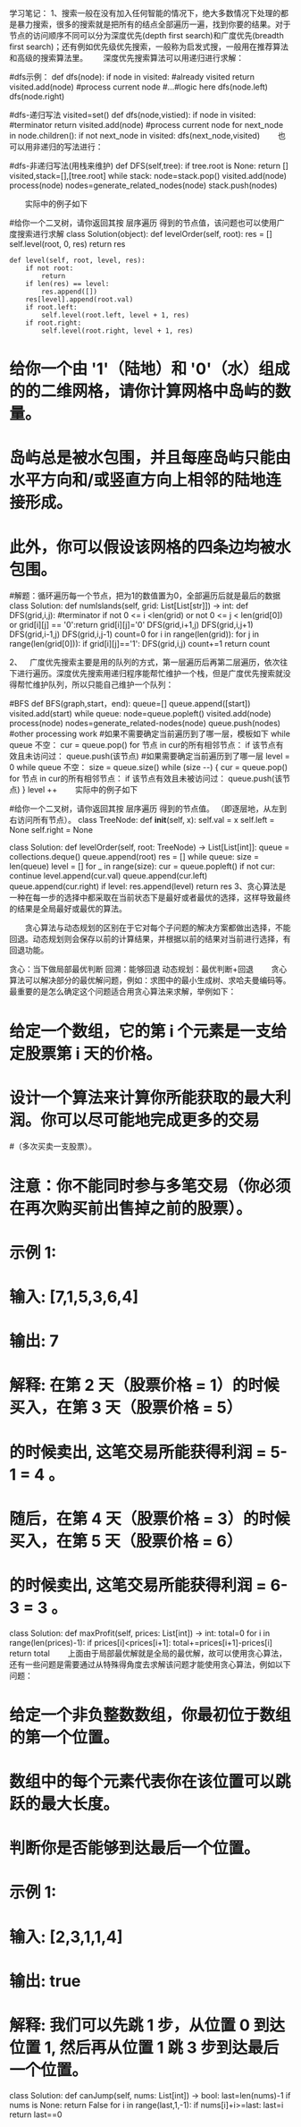 学习笔记：
1、搜索一般在没有加入任何智能的情况下，绝大多数情况下处理的都是暴力搜索，很多的搜索就是把所有的结点全部遍历一遍，找到你要的结果。对于节点的访问顺序不同可以分为深度优先(depth first search)和广度优先(breadth first search)；还有例如优先级优先搜索，一般称为启发式搜，一般用在推荐算法和高级的搜索算法里。  深度优先搜索算法可以用递归进行求解：

#dfs示例：
def dfs(node):
    if node in visited:
    #already visited
        return
    visited.add(node)
    #process current node
    #...#logic here
    dfs(node.left)
    dfs(node.right)
    
#dfs-递归写法
visited=set()
def dfs(node,vistied):
    if node in visited: #terminator
        return
    visited.add(node)
    #process current node
    for next_node in node.children():
        if not next_node in visited:
            dfs(next_node,visited)
  也可以用非递归的写法进行：

#dfs-非递归写法(用栈来维护)
def DFS(self,tree):
    if tree.root is None:
        return []
    visited,stack=[],[tree.root]
    while stack:
        node=stack.pop()
        visited.add(node)
        process(node)
        nodes=generate_related_nodes(node)
        stack.push(nodes)
        
  实际中的例子如下

#给你一个二叉树，请你返回其按 层序遍历 得到的节点值，该问题也可以使用广度搜索进行求解
class Solution(object):
    def levelOrder(self, root):
        res = []
        self.level(root, 0, res)
        return res

    def level(self, root, level, res):
        if not root: 
            return
        if len(res) == level: 
            res.append([])
        res[level].append(root.val)
        if root.left: 
            self.level(root.left, level + 1, res)
        if root.right: 
            self.level(root.right, level + 1, res)
# 给你一个由 '1'（陆地）和 '0'（水）组成的的二维网格，请你计算网格中岛屿的数量。
# 岛屿总是被水包围，并且每座岛屿只能由水平方向和/或竖直方向上相邻的陆地连接形成。
# 此外，你可以假设该网格的四条边均被水包围。
#解题：循环遍历每一个节点，把为1的数值置为0，全部遍历后就是最后的数据
class Solution:
    def numIslands(self, grid: List[List[str]]) -> int:
        def DFS(grid,i,j):
            #terminator
            if not 0 <= i <len(grid) or not 0 <= j < len(grid[0]) or grid[i][j] == '0':return
            grid[i][j]='0'
            DFS(grid,i+1,j)
            DFS(grid,i,j+1)
            DFS(grid,i-1,j)
            DFS(grid,i,j-1)
        count=0
        for i in range(len(grid)):
            for j in range(len(grid[0])):
                if grid[i][j]=='1':
                    DFS(grid,i,j)
                    count+=1
        return count
        
2、 广度优先搜索主要是用的队列的方式，第一层遍历后再第二层遍历，依次往下进行遍历。深度优先搜索用递归程序能帮忙维护一个栈，但是广度优先搜索就没得帮忙维护队列，所以只能自己维护一个队列：

#BFS
def BFS(graph,start，end):
    queue=[]
    queue.append([start])
    visited.add(start)
    while queue:
        node=queue.popleft()
        visited.add(node)
        process(node)
        nodes=generate_related-nodes(node)
        queue.push(nodes)
    #other processing work
#如果不需要确定当前遍历到了哪一层，模板如下
while queue 不空：
    cur = queue.pop()
    for 节点 in cur的所有相邻节点：
        if 该节点有效且未访问过：
            queue.push(该节点)
#如果需要确定当前遍历到了哪一层
level = 0
while queue 不空：
    size = queue.size()
    while (size --) {
        cur = queue.pop()
        for 节点 in cur的所有相邻节点：
            if 该节点有效且未被访问过：
                queue.push(该节点)
    }
    level ++
  实际中的例子如下

#给你一个二叉树，请你返回其按 层序遍历 得到的节点值。 （即逐层地，从左到右访问所有节点）。
class TreeNode:
    def __init__(self, x):
        self.val = x
        self.left = None
        self.right = None

class Solution:
    def levelOrder(self, root: TreeNode) -> List[List[int]]:
        queue = collections.deque()
        queue.append(root)
        res = []
        while queue:
            size = len(queue)
            level = []
            for _ in range(size):
                cur = queue.popleft()
                if not cur:
                    continue
                level.append(cur.val)
                queue.append(cur.left)
                queue.append(cur.right)
            if level:
                res.append(level)
        return res
3、贪心算法是一种在每一步的选择中都采取在当前状态下是最好或者最优的选择，这样导致最终的结果是全局最好或最优的算法。

  贪心算法与动态规划的区别在于它对每个子问题的解决方案都做出选择，不能回退。动态规划则会保存以前的计算结果，并根据以前的结果对当前进行选择，有回退功能。

贪心：当下做局部最优判断
回溯：能够回退
动态规划：最优判断+回退
  贪心算法可以解决部分的最优解问题，例如：求图中的最小生成树、求哈夫曼编码等。最重要的是怎么确定这个问题适合用贪心算法来求解，举例如下：

# 给定一个数组，它的第 i 个元素是一支给定股票第 i 天的价格。
# 设计一个算法来计算你所能获取的最大利润。你可以尽可能地完成更多的交易
#（多次买卖一支股票）。 
# 注意：你不能同时参与多笔交易（你必须在再次购买前出售掉之前的股票）。
# 示例 1: 
# 输入: [7,1,5,3,6,4]
# 输出: 7
# 解释: 在第 2 天（股票价格 = 1）的时候买入，在第 3 天（股票价格 = 5）
# 的时候卖出, 这笔交易所能获得利润 = 5-1 = 4 。
# 随后，在第 4 天（股票价格 = 3）的时候买入，在第 5 天（股票价格 = 6）
# 的时候卖出, 这笔交易所能获得利润 = 6-3 = 3 。
 class Solution:
    def maxProfit(self, prices: List[int]) -> int:
        total=0
        for i in range(len(prices)-1):
            if prices[i]<prices[i+1]:
                total+=prices[i+1]-prices[i]
        return total
  上面由于局部最优解就是全局的最优解，故可以使用贪心算法，还有一些问题是需要通过从特殊得角度去求解该问题才能使用贪心算法，例如以下问题：

# 给定一个非负整数数组，你最初位于数组的第一个位置。
# 数组中的每个元素代表你在该位置可以跳跃的最大长度。
# 判断你是否能够到达最后一个位置。
# 示例 1:
# 输入: [2,3,1,1,4]
# 输出: true
# 解释: 我们可以先跳 1 步，从位置 0 到达 位置 1, 然后再从位置 1 跳 3 步到达最后一个位置。

class Solution:
    def canJump(self, nums: List[int]) -> bool:
        last=len(nums)-1
        if nums is None:
            return False
        for i in range(last,1,-1):
            if nums[i]+i>=last:
                last=i
            return last==0